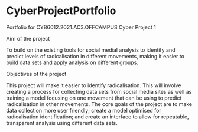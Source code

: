 # CyberProjectPortfolio
Portfolio for CYB6012.2021.AC3.OFFCAMPUS Cyber Project 1

Aim of the project

To build on the existing tools for social medial analysis to identify and predict levels of radicalisation in different movements, making it easier to build data sets and apply analysis on different groups.

Objectives of the project

This project will make it easier to identify radicalisation. This will involve creating a process for collecting data sets from social media sites as well as training a model focusing on one movement that can be using to predict radicalisation in other movements. The core goals of the project are to make data collection more user friendly; create a model optimised for radicalisation identification; and create an interface to allow for repeatable, transparent analysis using different data sets. 
